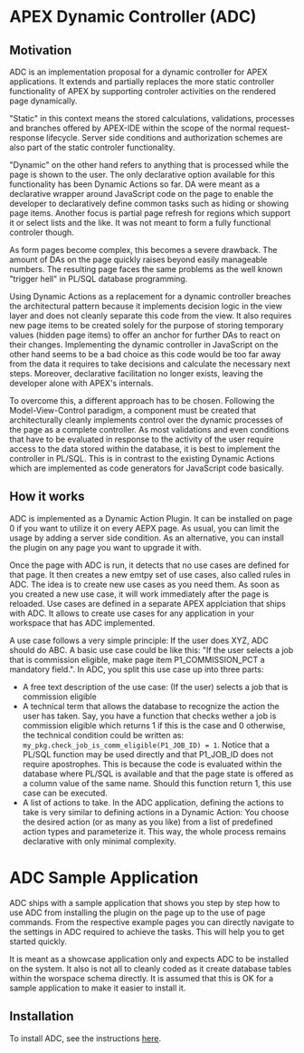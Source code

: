 # APEX Dynamic Controller (ADC)

## Motivation

ADC is an implementation proposal for a dynamic controller for APEX applications. It extends and partially replaces the more static controller functionality of APEX by supporting controler activities on the rendered page dynamically.

"Static" in this context means the stored calculations, validations, processes and branches offered by APEX-IDE within the scope of the normal request-response lifecycle. Server side conditions and authorization schemes are also part of the static controler functionality.

"Dynamic" on the other hand refers to anything that is processed while the page is shown to the user. The only declarative option available for this functionality has been Dynamic Actions so far. DA were meant as a declarative wrapper around JavaScript code on the page to enable the developer to declaratively define common tasks such as hiding or showing page items. Another focus is partial page refresh for regions which support it or select lists and the like. It was not meant to form a fully functional controler though.

As form pages become complex, this becomes a severe drawback. The amount of DAs on the page quickly raises beyond easily manageable numbers. The resulting page faces the same problems as the well known "trigger hell" in PL/SQL database programming.

Using Dynamic Actions as a replacement for a dynamic controller breaches the architectural pattern because it implements decision logic in the view layer and does not cleanly separate this code from the view. It also requires new page items to be created solely for the purpose of storing temporary values (hidden page items) to offer an anchor for further DAs to react on their changes. Implementing the dynamic controller in JavaScript on the other hand seems to be a bad choice as this code would be too far away from the data it requires to take decisions and calculate the necessary next steps. Moreover, declarative facilitation no longer exists, leaving the developer alone with APEX's internals.

To overcome this, a different approach has to be chosen. Following the Model-View-Control paradigm, a component must be created that architecturally cleanly implements control over the dynamic processes of the page as a complete controller. As most validations and even conditions that have to be evaluated in response to the activity of the user require access to the data stored within the database, it is best to implement the controller in PL/SQL. This is in contrast to the existing Dynamic Actions which are implemented as code generators for JavaScript code basically.

## How it works

ADC is implemented as a Dynamic Action Plugin. It can be installed on page 0 if you want to utilize it on every AEPX page. As usual, you can limit the usage by adding a server side condition. As an alternative, you can install the plugin on any page you want to upgrade it with.

Once the page with ADC is run, it detects that no use cases are defined for that page. It then creates a new emtpy set of use cases, also called rules in ADC. The idea is to create new use cases as you need them. As soon as you created a new use case, it will work immediately after the page is reloaded. Use cases are defined in a separate APEX applciation that ships with ADC. It allows to create use cases for any application in your workspace that has ADC implemented.

A use case follows a very simple principle: If the user does XYZ, ADC should do ABC. A basic use case could be like this: "If the user selects a job that is commission eligible, make page item P1_COMMISSION_PCT a mandatory field.". In ADC, you split this use case up into three parts:

- A free text description of the use case: (If the user) selects a job that is commission eligible
- A technical term that allows the database to recognize the action the user has taken. Say, you have a function that checks wether a job is commission eligible which returns 1 if this is the case and 0 otherwise, the technical condition could be written as: `my_pkg.check_job_is_comm_eligible(P1_JOB_ID) = 1`.
Notice that a PL/SQL function may be used directly and that P1_JOB_ID does not require apostrophes. This is because the code is evaluated within the database where PL/SQL is available and that the page state is offered as a column value of the same name. Should this function return 1, this use case can be executed.
- A list of actions to take. In the ADC application, defining the actions to take is very similar to defining actions in a Dynamic Action: You choose the desired action (or as many as you like) from a list of predefined action types and parameterize it. This way, the whole process remains declarative with only minimal complexity.



# ADC Sample Application

ADC ships with a sample application that shows you step by step how to use ADC from installing the plugin on the page up to the use of page commands. From the respective example pages you can directly navigate to the settings in ADC required to achieve the tasks. This will help you to get started quickly.

It is meant as a showcase application only and expects ADC to be installed on the system. It also is not all to cleanly coded as it create database tables within the worspace schema directly. It is assumed that this is OK for a sample application to make it easier to install it.

## Installation

To install ADC, see the instructions [here](https://github.com/j-sieben/ADC/blob/main/DOC/Installation.md).
